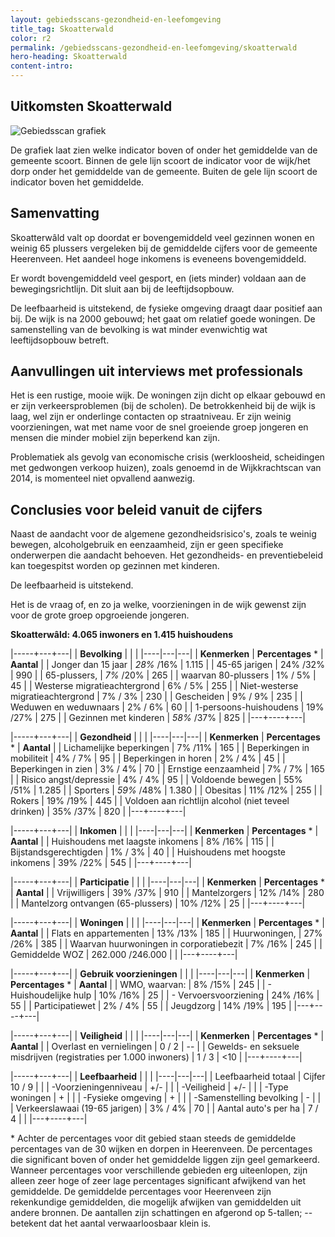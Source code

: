 ```yaml
---
layout: gebiedsscans-gezondheid-en-leefomgeving
title_tag: Skoatterwald
color: r2
permalink: /gebiedsscans-gezondheid-en-leefomgeving/skoatterwald
hero-heading: Skoatterwald
content-intro:
---
```

## Uitkomsten Skoatterwald

![Gebiedsscan grafiek](/uploads/Grafieken_Gebiedsscans_Wijken-07.png)

De grafiek laat zien welke indicator boven of onder het gemiddelde van de gemeente scoort. Binnen de gele lijn scoort de indicator voor de wijk/het dorp onder het gemiddelde van de gemeente. Buiten de gele lijn scoort de indicator boven het gemiddelde.

## Samenvatting
Skoatterwâld valt op doordat er bovengemiddeld veel gezinnen wonen en weinig 65 plussers vergeleken bij de gemiddelde cijfers voor de gemeente Heerenveen.  Het aandeel hoge inkomens is  eveneens bovengemiddeld.

Er wordt bovengemiddeld veel gesport, en (iets minder) voldaan aan de bewegingsrichtlijn. Dit sluit aan bij de leeftijdsopbouw.

De leefbaarheid is uitstekend, de fysieke omgeving draagt daar positief aan bij. De wijk is na 2000 gebouwd; het gaat om relatief goede woningen. De samenstelling van de bevolking is wat minder evenwichtig wat leeftijdsopbouw betreft.

## Aanvullingen uit interviews met professionals

Het is een rustige, mooie wijk. De woningen zijn dicht op elkaar gebouwd en er zijn verkeersproblemen (bij de scholen). De  betrokkenheid bij de wijk is laag, wel zijn er onderlinge contacten op straatniveau. Er zijn weinig voorzieningen, wat met name voor de snel groeiende groep jongeren en mensen die minder mobiel zijn beperkend kan zijn.

Problematiek als gevolg van economische crisis (werkloosheid, scheidingen met gedwongen verkoop huizen), zoals genoemd in de Wijkkrachtscan van 2014, is momenteel niet opvallend aanwezig.

## Conclusies voor beleid vanuit de cijfers
Naast de aandacht voor de algemene gezondheidsrisico's,  zoals  te weinig bewegen, alcoholgebruik en eenzaamheid, zijn er geen specifieke onderwerpen die aandacht behoeven. Het gezondheids- en preventiebeleid kan toegespitst worden  op gezinnen met kinderen.

De leefbaarheid is uitstekend.

Het is de vraag of, en zo ja welke, voorzieningen in de wijk gewenst zijn voor de grote groep opgroeiende jongeren.

**Skoatterwâld: 4.065 inwoners en 1.415 huishoudens**

|-----+---+---|
|  **Bevolking**  |  |    |
|----|---|---|
| **Kenmerken**  | **Percentages** * | **Aantal** |
| Jonger dan 15 jaar                                  | _28%_ /16% | 1.115 |
| 45-65 jarigen                                       | 24% /32% | 990 |
| 65-plussers,                                        | _7%_ /20% | 265 |
| waarvan 80-plussers                                 | 1% / 5% | 45 |
| Westerse migratieachtergrond                        | 6% / 5% | 255 |
| Niet-westerse migratieachtergrond                   | 7% / 3% | 230 |
| Gescheiden                                          | 9% / 9% | 235 |
| Weduwen en weduwnaars                               | 2% / 6% | 60 |
| 1-persoons-huishoudens                              | 19% /27% | 275 |
| Gezinnen met kinderen                               | _58%_ /37%  | 825 |
|---+----+---|

|-----+---+---|
| **Gezondheid** |     |     |
|----|---|---|
| **Kenmerken** | **Percentages** * | **Aantal** |
| Lichamelijke beperkingen                            |  7% /11%    |  165   |
| Beperkingen in mobiliteit                           |  4% / 7%   |  95   |
| Beperkingen in horen                                |  2% / 4%   |  45   |
| Beperkingen in zien                                 |  3% / 4%   |  70   |
| Ernstige eenzaamheid                                |  7% / 7%   |  165   |
| Risico angst/depressie                              |  4% / 4%   |  95   |
| Voldoende bewegen                                   |  55% /51%   |  1.285   |
| Sporters                                            |  _59%_ /48%   |  1.380   |
| Obesitas                                            |  11% /12%   |  255   |
| Rokers                                              |  19% /19%   |  445   |
| Voldoen aan richtlijn alcohol (niet teveel drinken) |  35% /37%   |  820   |
|---+----+---|

|-----+---+---|
| **Inkomen** |     |     |
|----|---|---|
| **Kenmerken**    | **Percentages** * | **Aantal** |
| Huishoudens met laagste inkomens                    |  8% /16%      |   115      |
| Bijstandsgerechtigden                               |  1% / 3%      |   40      |
| Huishoudens met hoogste inkomens                    |  39% /22%      |   545      |
|---+----+---|

|-----+---+---|
| **Participatie** |     |     |
|----|---|---|
| **Kenmerken**  | **Percentages** * | **Aantal** |
| Vrijwilligers                                       |  39% /37%      |   910      |
| Mantelzorgers                                       |  12% /14%      |   280      |
| Mantelzorg ontvangen (65-plussers)                  |  10% /12%     |   25      |
|---+----+---|

|-----+---+---|
| **Woningen** |     |     |
|----|---|---|
| **Kenmerken** | **Percentages** * | **Aantal** |
| Flats en appartementen                              | 13% /13%  |  185 |
| Huurwoningen,                                       | 27% /26% |  385 |
| Waarvan huurwoningen in corporatiebezit             | 7% /16% |  245 |
| Gemiddelde WOZ                                      | 262.000 /246.000 |      |
|---+----+---|

|-----+---+---|
| **Gebruik voorzieningen** |     |     |
|----|---|---|
| **Kenmerken** | **Percentages** * | **Aantal** |
| WMO, waarvan:                                       | 8% /15% | 245 |
| - Huishoudelijke hulp                                 | 10% /16% | 25 |
| - Vervoersvoorziening                                 | 24% /16% | 55 |
| Participatiewet                                     | 2% / 4% | 55 |
| Jeugdzorg                                           | 14% /19% | 195 |
|---+----+---|

|-----+---+---|
| **Veiligheid** |     |     |
|----|---|---|
| **Kenmerken** | **Percentages** * | **Aantal** |
| Overlast en vernielingen                                           | 0 / 2 | -- |
| Gewelds- en seksuele misdrijven (registraties per 1.000 inwoners)  | 1 / 3 | <10 |
|---+----+---|

|-----+---+---|
| **Leefbaarheid** |     |     |
|----|---|---|
| Leefbaarheid totaal                                |  Cijfer 10 / 9 |                     |
| -Voorzieningenniveau                               |    +/- |                     |
| -Veiligheid                                        |    +/- |                        |
| -Type woningen                                     |     + |                        |
| -Fysieke omgeving                                  |     +    |                     |
| -Samenstelling bevolking                           | - |                     |
| Verkeerslawaai (19-65 jarigen)                     |    3% / 4% |     70                |
| Aantal auto's per ha                               |     7 / 4 |                     |
|---+----+---|

\* Achter de percentages voor dit gebied staan steeds de gemiddelde percentages van de 30 wijken en dorpen in Heerenveen. De percentages die significant boven of onder het gemiddelde liggen zijn geel gemarkeerd. Wanneer percentages voor verschillende gebieden erg uiteenlopen, zijn alleen zeer hoge of zeer lage percentages significant afwijkend van het gemiddelde. De gemiddelde percentages voor Heerenveen zijn rekenkundige gemiddelden, die mogelijk afwijken van gemiddelden uit andere bronnen. De aantallen zijn schattingen en afgerond op 5-tallen; -- betekent dat het aantal verwaarloosbaar klein is.
